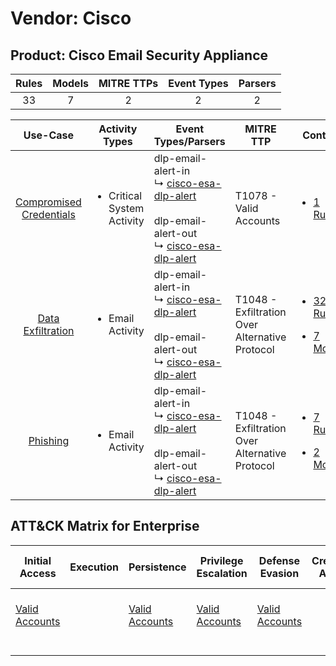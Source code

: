 Vendor: Cisco
=============
Product: Cisco Email Security Appliance
---------------------------------------
| Rules | Models | MITRE TTPs | Event Types | Parsers |
|:-----:|:------:|:----------:|:-----------:|:-------:|
|  33   |   7    |     2      |      2      |    2    |

|                                  Use-Case                                  | Activity Types                             | Event Types/Parsers                                                                                                                                                                                     | MITRE TTP                                          | Content                                                                                                                            |
|:--------------------------------------------------------------------------:| ------------------------------------------ | ------------------------------------------------------------------------------------------------------------------------------------------------------------------------------------------------------- | -------------------------------------------------- | ---------------------------------------------------------------------------------------------------------------------------------- |
| [Compromised Credentials](../../../UseCases/uc_compromised_credentials.md) | <ul><li>Critical System Activity</li></ul> |  dlp-email-alert-in<br> ↳ [cisco-esa-dlp-alert](Parsers/parserContent_cisco-esa-dlp-alert.md)<br><br> dlp-email-alert-out<br> ↳ [cisco-esa-dlp-alert](Parsers/parserContent_cisco-esa-dlp-alert.md)<br> | T1078 - Valid Accounts<br>                         | [<ul><li>1 Rules</li></ul>](Rules_Models/r_m_cisco_cisco_email_security_appliance_Compromised_Credentials.md)                      |
|       [Data Exfiltration](../../../UseCases/uc_data_exfiltration.md)       | <ul><li>Email Activity</li></ul>           |  dlp-email-alert-in<br> ↳ [cisco-esa-dlp-alert](Parsers/parserContent_cisco-esa-dlp-alert.md)<br><br> dlp-email-alert-out<br> ↳ [cisco-esa-dlp-alert](Parsers/parserContent_cisco-esa-dlp-alert.md)<br> | T1048 - Exfiltration Over Alternative Protocol<br> | [<ul><li>32 Rules</li></ul><ul><li>7 Models</li></ul>](Rules_Models/r_m_cisco_cisco_email_security_appliance_Data_Exfiltration.md) |
|                [Phishing](../../../UseCases/uc_phishing.md)                | <ul><li>Email Activity</li></ul>           |  dlp-email-alert-in<br> ↳ [cisco-esa-dlp-alert](Parsers/parserContent_cisco-esa-dlp-alert.md)<br><br> dlp-email-alert-out<br> ↳ [cisco-esa-dlp-alert](Parsers/parserContent_cisco-esa-dlp-alert.md)<br> | T1048 - Exfiltration Over Alternative Protocol<br> | [<ul><li>7 Rules</li></ul><ul><li>2 Models</li></ul>](Rules_Models/r_m_cisco_cisco_email_security_appliance_Phishing.md)           |

ATT&CK Matrix for Enterprise
----------------------------
| Initial Access                                                      | Execution | Persistence                                                         | Privilege Escalation                                                | Defense Evasion                                                     | Credential Access | Discovery | Lateral Movement | Collection | Command and Control | Exfiltration                                                                                | Impact |
| ------------------------------------------------------------------- | --------- | ------------------------------------------------------------------- | ------------------------------------------------------------------- | ------------------------------------------------------------------- | ----------------- | --------- | ---------------- | ---------- | ------------------- | ------------------------------------------------------------------------------------------- | ------ |
| [Valid Accounts](https://attack.mitre.org/techniques/T1078)<br><br> |           | [Valid Accounts](https://attack.mitre.org/techniques/T1078)<br><br> | [Valid Accounts](https://attack.mitre.org/techniques/T1078)<br><br> | [Valid Accounts](https://attack.mitre.org/techniques/T1078)<br><br> |                   |           |                  |            |                     | [Exfiltration Over Alternative Protocol](https://attack.mitre.org/techniques/T1048)<br><br> |        |